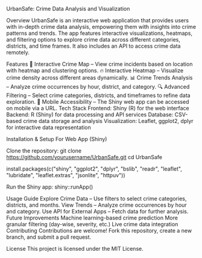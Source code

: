 UrbanSafe: Crime Data Analysis and Visualization

Overview
UrbanSafe is an interactive web application that provides users with in-depth crime data analysis, empowering them with insights into crime patterns and trends. The app features interactive visualizations, heatmaps, and filtering options to explore crime data across different categories, districts, and time frames. It also includes an API to access crime data remotely.

Features
📍 Interactive Crime Map – View crime incidents based on location with heatmap and clustering options.
🔥 Interactive Heatmap – Visualize crime density across different areas dynamically.
📊 Crime Trends Analysis – Analyze crime occurrences by hour, district, and category.
🔍 Advanced Filtering – Select crime categories, districts, and timeframes to refine data exploration.
📱 Mobile Accessibility – The Shiny web app can be accessed on mobile via a URL.
Tech Stack
Frontend: Shiny (R) for the web interface
Backend: R (Shiny) for data processing and API services
Database: CSV-based crime data storage and analysis
Visualization: Leaflet, ggplot2, dplyr for interactive data representation

Installation & Setup
For Web App (Shiny)

Clone the repository:
git clone https://github.com/yourusername/UrbanSafe.git
cd UrbanSafe

install.packages(c("shiny", "ggplot2", "dplyr", "bslib", "readr", "leaflet", "lubridate", "leaflet.extras", "jsonlite", "httpuv"))

Run the Shiny app:
shiny::runApp()

Usage Guide
Explore Crime Data – Use filters to select crime categories, districts, and months.
View Trends – Analyze crime occurrences by hour and category.
Use API for External Apps – Fetch data for further analysis.
Future Improvements
Machine learning-based crime prediction
More granular filtering (day-wise, severity, etc.)
Live crime data integration
Contributing
Contributions are welcome! Fork this repository, create a new branch, and submit a pull request.

License
This project is licensed under the MIT License.

